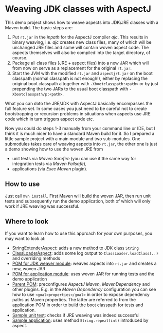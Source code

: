 # Weaving JDK classes with AspectJ

This demo project shows how to weave aspects into JDK/JRE classes with a Maven build. The basic steps are:

1. Put `rt.jar` in the _inpath_ for the AspectJ compiler _ajc_. This results in binary weaving, i.e. _ajc_
   creates new class files, many of which will be unchanged JRE files and some will contain woven aspect code.
   The aspects themselves will also be compiled into the target directory, of course.
2. Package all class files (JRE + aspect files) into a new JAR which will from now on serve as a replacement
   for the original `rt.jar`.
3. Start the JVM with the modified `rt.jar` and `aspectjrt.jar` on the boot classpath (normal classpath is
   not enough!), either by replacing the original boot classpath altogether with `-Xbootclasspath:<path>`
   or by just prepending the two JARs to the usual boot classpath with `-Xbootclasspath/p:<path>`.

What you can doto the JRE/JDK with AspectJ basically encompasses the full feature set. In some cases you
just need to be careful not to create bootstrapping or recursion problems in situations when aspects use JRE
code which in turn triggers aspect code etc.

Now you could do steps 1-3 manually from your command line or IDE, but I think it is much nicer to have a
standard Maven build for it. So I prepared a little sample project with a main module and two sub-modules.
One submodules takes care of weaving aspects into `rt.jar`, the other one is just a demo showing how to use
the woven JRE from
* unit tests via _Maven Surefire_ (you can use it the same way for integration tests via _Maven Failsafe_),
* applications (via _Exec Maven_ plugin).

## How to use

Just call `mvn install`. First Maven will build the woven JAR, then run unit tests and subsequently run the
demo application, both of which will only work if JRE weaving was successful.

## Where to look

If you want to learn how to use this approach for your own purposes, you may want to look at:
* [StringExtenderAspect](jdk-weaver/src/main/java/de/scrum_master/aspect/StringExtenderAspect.aj): adds a
  new method to JDK class `String`
* [ClassLoaderAspect](jdk-weaver/src/main/java/de/scrum_master/aspect/ClassLoaderAspect.aj): adds some log
  output to `ClassLoader.loadClass(..)` and overriding methods
* [POM for JDK weaver module](jdk-weaver/pom.xml): weaves aspects into `rt.jar` and creates a new, woven JAR
* [POM for application module](application/pom.xml): uses woven JAR for running tests and the demo application
* [Parent POM](pom.xml): preconfigures _AspectJ Maven_, _MavenDependency_ and other plugins. E.g. in the
  _Maven Dependency_ configuration you can see how to use `<goal>properties</goal>` in order to expose
  dependency paths as Maven properties. The latter are referred to from the application POM in order to build
  the boot classpath for tests and application.
* [Sample unit test](application/src/test/java/de/scrum_master/app/WovenJDKTest.java): checks if JRE weaving
  was indeed successful
* [Sample application](application/src/main/java/de/scrum_master/app/Application.java): uses method
  `String.repeat(int)` introduced by aspect.

